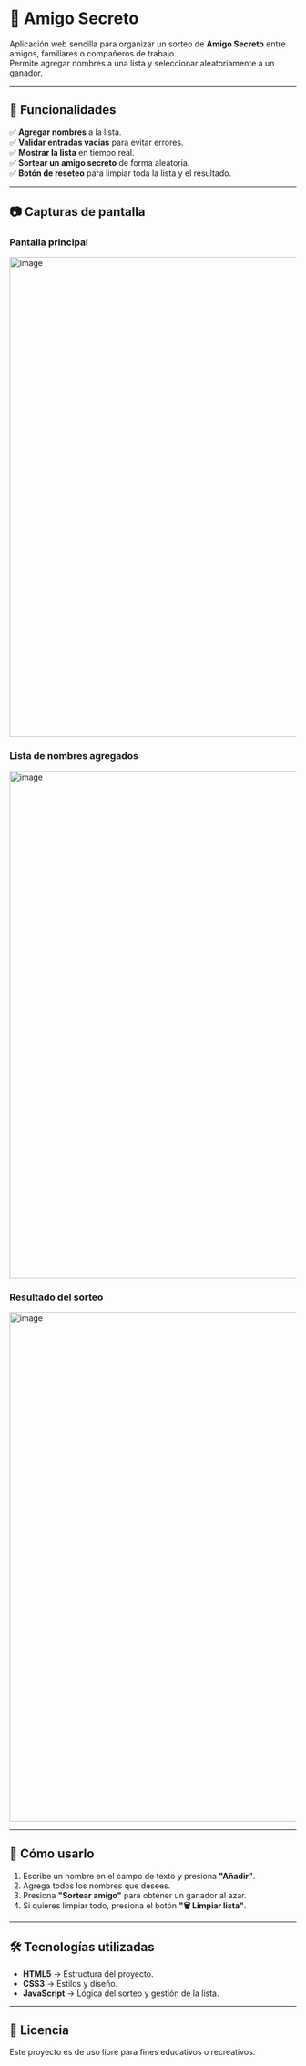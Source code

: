 # 🎁 Amigo Secreto

Aplicación web sencilla para organizar un sorteo de **Amigo Secreto** entre amigos, familiares o compañeros de trabajo.  
Permite agregar nombres a una lista y seleccionar aleatoriamente a un ganador.

---

## 📌 Funcionalidades

✅ **Agregar nombres** a la lista.  
✅ **Validar entradas vacías** para evitar errores.  
✅ **Mostrar la lista** en tiempo real.  
✅ **Sortear un amigo secreto** de forma aleatoria.  
✅ **Botón de reseteo** para limpiar toda la lista y el resultado.  

---

## 📷 Capturas de pantalla

### Pantalla principal
<img width="1190" height="843" alt="image" src="https://github.com/user-attachments/assets/06df0687-0cba-475e-95c5-a620f5af377e" />


### Lista de nombres agregados
<img width="1147" height="891" alt="image" src="https://github.com/user-attachments/assets/84c6a860-6c85-471a-91e1-27da98edee8c" />


### Resultado del sorteo
<img width="1067" height="895" alt="image" src="https://github.com/user-attachments/assets/3d320fad-3de7-487f-8b5f-1203672f74ab" />

---

## 🚀 Cómo usarlo

1. Escribe un nombre en el campo de texto y presiona **"Añadir"**.
2. Agrega todos los nombres que desees.
3. Presiona **"Sortear amigo"** para obtener un ganador al azar.
4. Si quieres limpiar todo, presiona el botón **"🗑 Limpiar lista"**.

---

## 🛠 Tecnologías utilizadas

- **HTML5** → Estructura del proyecto.
- **CSS3** → Estilos y diseño.
- **JavaScript** → Lógica del sorteo y gestión de la lista.

---

## 📄 Licencia
Este proyecto es de uso libre para fines educativos o recreativos.
